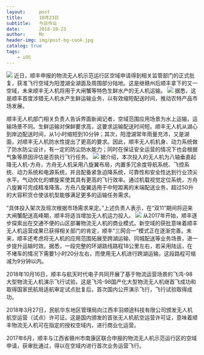 ```yaml
---
layout:     post
title:      10月23日
subtitle:   今日作业
date:       2018-10-23
author:     Mc
header-img: img/post-bg-cook.jpg
catalog: true
tags:
    - iOS
---
```

![](http://p9.pstatp.com/large/pgc-image/R7Hy9vO9X6hnXy)
近日，顺丰申报的物流无人机示范运行区空域申请得到相关监管部门的正式批复，获准飞行空域为阳澄湖全湖面及周围部分陆地。这是继赣州后顺丰拿下的又一空域，未来顺丰无人机将用于大闸蟹等特色生鲜水产的无人机运输。
![](http://p1.pstatp.com/large/pgc-image/R7Hy9va7vOyjFd)
据悉，这是顺丰首度涉猎无人机水产生鲜运输业务，以有效缩短配送时间，推动农特产品市场发展。

顺丰无人机部门相关负责人告诉界面新闻记者，空域范围应用场景为水上运输，运输场景不同。生鲜运输对保鲜要求高，这要求运输配送时间短。顺丰无人机从湖心到岸边配送时间，从1小时缩短到10分钟；其次，阳澄湖常年雨量充沛，又是湖面，对顺丰无人机防水性提出了更高的要求。因此，顺丰无人机机身、动力系统做了防水防尘设计，有一定的防尘防水能力；同时在保证安全运营的情况下也会根据气象等原因评估是否执行飞行任务。
![](http://p9.pstatp.com/large/pgc-image/R7Hy9vtBdw9PD5)
据介绍，本次投入的无人机为八轴垂直起降无人机-方舟，方舟无人机采用八旋翼布局，内置多冗余度导航系统、飞控系统、动力系统和电源系统，并且配备紧急迫降系统，可靠性和安全性达到行业顶尖水平。气动优化的螺旋桨使其具有更高的飞行效率。通过机载视觉定位系统，方舟八旋翼可完成精准降落。方舟八旋翼适用于中短距离的末端配送业务，超过50升的大容积货仓使该机型能够满足更多的运输任务需求。

“具体投入架次及班次根据市场需求来定。”上述负责人表示，在“双11”期间将迎来大闸蟹配送高峰期，顺丰将适当增加无人机运力投入。
![](http://p1.pstatp.com/large/pgc-image/R7Hy9w7G2MOaix)
从2017年开始，顺丰逐步探索出在交通不便的山区部署物流无人机的商业模式。新空域的获批意味着顺丰无人机运营成果已获得相关部门的肯定，顺丰“三网合一”模式正在逐渐完善。未来，顺丰还考虑将无人机的应用范围拓展至跨湖运输、同城配送等业务场景，进一步提升运输时效。据悉，一段完整的环湖路线路程18公里左右，若采用陆运，在不堵车的情况下需要1小时20分左右，而使用无人机进行跨湖运输，这段路程可缩减为9分钟以内。

2018年10月16日，顺丰与航天时代电子共同开展了基于物流运营场景的飞鸿-98大型物流无人机演示飞行试验。这是飞鸿-98国产化大型物流无人机继首飞成功和取得国家民航局适航审定试点批复后，首次国内公开演示飞行，飞行试验取得成功。

2018年3月27日，民航华东地区管理局向江西丰羽顺途科技有限公司颁发无人机航空运营（试点）许可证。这是国内颁发的首张无人机航空运营许可证，意味着顺丰物流无人机可在指定的授权空域内，进行商业化运营。

2017年6月，顺丰与江西省赣州市南康区联合申报的物流无人机示范运行区的空域申请，获审批通过，得以在空域内进行首次业务运营飞行。
